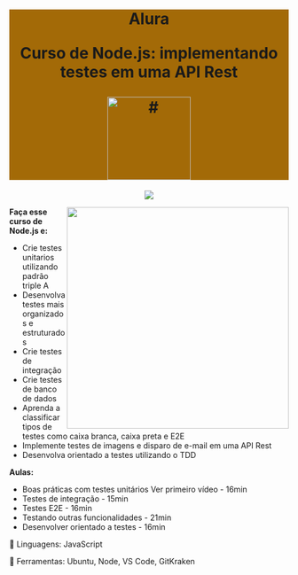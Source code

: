 <h1 align="center" style="background-color:#a36a07"> 
<p>Alura</p>
<p>Curso de
Node.js: implementando testes em uma API Rest
</p>
<a href="https://cursos.alura.com.br/course/node-js-implementando-testes-api-rest">
<img src="https://www.alura.com.br/assets/api/cursos/node-js-implementando-testes-api-rest.svg" 
alt="#" width="150" height="150">
</a> 
</h1>
<p align="center">
<img loading="lazy" src="http://img.shields.io/static/v1?label=STATUS&message=EM%20DESENVOLVIMENTO&color=GREEN&style=for-the-badge"/>
</p>
<img src="https://raw.githubusercontent.com/MicaelliMedeiros/micaellimedeiros/master/image/computer-illustration.png" min-width="400px" max-width="400px" width="400px" align="right">
<p align="left"> 
  <strong>Faça esse curso de Node.js e:</strong></br>

- Crie testes unitarios utilizando padrão triple A</br>
- Desenvolva testes mais organizados e estruturados</br>
- Crie testes de integração</br>
- Crie testes de banco de dados</br>
- Aprenda a classificar tipos de testes como caixa branca, caixa preta e E2E</br>
- Implemente testes de imagens e disparo de e-mail em uma API Rest</br>
- Desenvolva orientado a testes utilizando o TDD</br>

</p>
<p align="left">
  <strong>Aulas:</strong> </br> 

- Boas práticas com testes unitários Ver primeiro vídeo - 16min
- Testes de integração - 15min
- Testes E2E - 16min
- Testando outras funcionalidades - 21min
- Desenvolver orientado a testes - 16min

</p>
<p align="left">
  🐙 Linguagens: JavaScript
</p>
<p align="left">
  💼 Ferramentas: Ubuntu, Node, VS Code, GitKraken
</p>
